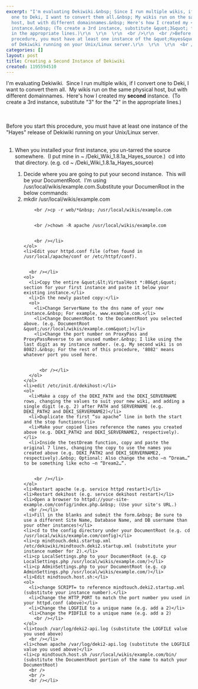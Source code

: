 ```yaml
---
excerpt: "I'm evaluating Dekiwiki.&nbsp; Since I run multiple wikis, if I convert
  one to Deki, I want to convert them all.&nbsp; My wikis run on the same physical
  host, but with different domainnames.&nbsp; Here's how I created my <strong>second</strong>
  instance.&nbsp; (To create a 3rd instance, substitute &quot;3&quot; for the &quot;2&quot;
  in the appropriate lines.)\r\n  \r\n  \r\n  <br />\r\n  <br />Before you start this
  procedure, you must have at least one instance of the &quot;Hayes&quot; release
  of Dekiwiki running on your Unix/Linux server.\r\n  \r\n  \r\n  <br />\r\n  "
categories: []
layout: post
title: Creating a Second Instance of Dekiwiki
created: 1195594510
---
```

I'm evaluating Dekiwiki.&nbsp; Since I run multiple wikis, if I convert one to Deki, I want to convert them all.&nbsp; My wikis run on the same physical host, but with different domainnames.&nbsp; Here's how I created my <strong>second</strong> instance.&nbsp; (To create a 3rd instance, substitute &quot;3&quot; for the &quot;2&quot; in the appropriate lines.)
  
  
  <br />
  <br />Before you start this procedure, you must have at least one instance of the &quot;Hayes&quot; release of Dekiwiki running on your Unix/Linux server.
  
  
  <br />
  <br />
  <ol>
    <li>When you installed your first instance, you un-tarred the source somewhere.&nbsp; (I put mine in ~ /Deki_Wiki_1.8.1a_Hayes_source.)&nbsp; cd into that directory. (e.g. cd ~ /Deki_Wiki_1.8.1a_Hayes_source)</li>
    <ol>
      <li>Decide where you are going to put your second instance.&nbsp; This will be your DocumentRoot.&nbsp; I'm using /usr/local/wikis/example.com.Substitute your DocumenRoot in the below commands:</li>
      <li>mkdir /usr/local/wikis/example.com 
        
        
        <br />cp -r web/*&nbsp; /usr/local/wikis/example.com 
        
        
        <br />chown -R apache /usr/local/wikis/example.com
        
        
        <br /></li>
    </ol>
    <li>Edit your httpd.conf file (often found in /usr/local/apache/conf or /etc/httpf/conf).
      
      
      <br /></li>
    <ol>
      <li>Copy the entire &quot;&lt;VirtualHost *:80&gt;&quot; section for your first instance and paste it below your existing instance.</li>
      <li>In the newly pasted copy:</li>
      <ol>
        <li>Change ServerName to the dns name of your new instance.&nbsp; For example, www.example.com.</li>
        <li>Change DocumentRoot to the DocumentRoot you selected above. (e.g. DocumentRoot &quot;/usr/local/wikis/example.com&quot;)</li>
        <li>Change the port number on ProxyPass and ProxyPassReverse to an unused number.&nbsp; I like using the last digit as my instance number. (e.g. My second wiki is on 8082).&nbsp; For the rest of this procedure, '8082' means whatever port you used here.
          
          
          <br /></li>
      </ol>
    </ol>
    <li>edit /etc/init.d/dekihost:</li>
    <ol>
      <li>Make a copy of the DEKI_PATH and the DEKI_SERVERNAME rows, changing the values to suit your new wiki, and adding a single digit (e.g. 2) after PATH and SERVERNAME (e.g. DEKI_PATH2 and DEKI_SERVERNAME2)</li>
      <li>Duplicate the first “su apache” line in both the start and the stop functions</li>
      <li>Make your copied lines reference the names you created above (e.g. DEKI_PATH2 and DEKI_SERVERNAME2, respectively).</li>
      <li>Inside the testDream function, copy and paste the original 7 lines, changing the copy to use the names you created above (e.g. DEKI_PATH2 and DEKI_SERVERNAME2, respectively).&nbsp; Optional: Also change the echo –n “Dream…” to be something like echo –n “Dream2…”.
        
        
        <br /></li>
    </ol>
    <li>Restart apache (e.g. service httpd restart)</li>
    <li>Restart dekihost (e.g. service dekihost restart)</li>
    <li>Open a browser to httpd://your-site-example.com/config/index.php.&nbsp; (Use your site's URL.)
      <br /></li>
    <li>Fill in the blanks and submit the form.&nbsp; Be sure to use a different Site Name, Database Name, and DB username than your other instances!</li>
    <li>cd to the config directory under your DocumentRoot (e.g. cd /usr/local/wikis/example.com/config)</li>
    <li>cp mindtouch.deki.startup.xml /etc/dekiwiki/mindtouch.deki2.startup.xml (substitute your instance number for 2).</li>
    <li>cp LocalSettings.php to your DocumentRoot (e.g. cp LocalSettings.php /usr/local/wikis/example.com/)</li>
    <li>cp AdminSettings.php to your DocumentRoot (e.g. cp AdminSettings.php /usr/local/wikis/example.com/)</li>
    <li>Edit mindtouch.host.sh:</li>
    <ol>
      <li>change SCRIPT= to reference mindtouch.deki2.startup.xml (substitute your instance number).</li>
      <li>Change the HTTP_PORT to match the port number you used in your httpd.conf (above)</li>
      <li>Change the LOGFILE to a unique name (e.g. add a 2)</li>
      <li>Change the PIDFILE to a unique name (e.g. add a 2)
        <br /></li>
    </ol>
    <li>touch /var/log/deki2-api.log (substitute the LOGFILE value you used above)
      <br /></li>
    <li>chown apache /var/log/deki2-api.log (substitute the LOGFILE value you used above)</li>
    <li>cp mindtouch.host.sh /usr/local/wikis/example.com/bin/ (substitute the DocumentRoot portion of the name to match your DocumentRoot)
      <br />
      <br />
      <br /></li>
  </ol>
